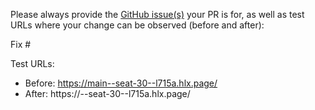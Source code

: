 Please always provide the [GitHub issue(s)](../issues) your PR is for, as well as test URLs where your change can be observed (before and after):

Fix #<gh-issue-id>

Test URLs:
- Before: https://main--seat-30--l715a.hlx.page/
- After: https://<branch>--seat-30--l715a.hlx.page/
